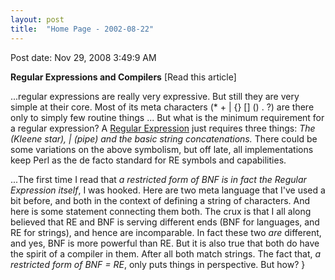 ```yaml
---
layout: post
title:  "Home Page - 2002-08-22"
---
```


Post date: Nov 29, 2008 3:49:9 AM

**Regular Expressions and Compilers** [Read this article]

...regular expressions are really very expressive. But still they are very simple at their core. Most of its meta characters (* + | {} [] () . ?) are there only to simply few routine things ... But what is the minimum requirement for a regular expression? A [Regular Expression](https://www.wikipedia.com/wiki/Regular_expression) just requires three things: *The* *(Kleene star),* *|* *(pipe) and the basic string concatenations.* There could be some variations on the above symbolism, but off late, all implementations keep Perl as the de facto standard for RE symbols and capabilities.

...The first time I read that *a restricted form of BNF is in fact the Regular Expression itself*, I was hooked. Here are two meta language that I've used a bit before, and both in the context of defining a string of characters. And here is some statement connecting them both. The crux is that I all along believed that RE and BNF is serving different ends (BNF for languages, and RE for strings), and hence are incomparable. In fact these two *are* different, and yes, BNF is more powerful than RE. But it is also true that both do have the spirit of a compiler in them. After all both match strings. The fact that, *a restricted form of BNF = RE*, only puts things in perspective. But how?
}
